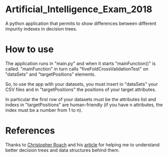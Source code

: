 # Artificial_Intelligence_Exam_2018
A python application that permits to show differences between different impurity indexes in decision trees.

# How to use
The application runs in "main.py" and when it starts "mainFunction()" is called. "mainFunction" in turn calls "fiveFoldCrossValidationTest" on "dataSets" and "targetPositions" elements.

So, to use the app with your datasets, you must insert in "dataSets" your CSV files and in "targetPositions" the positions of your target attributes.

In particular the first row of your datasets must be the attributes list and indexs in "targetPositions" are human-friendly (if you have n attributes, the index must be a number from 1 to n).

# References
Thanks to [Christopher Roach](http://www.oreilly.com/pub/au/1904 "Christopher Roach oreilly page") and his [article](http://archive.oreilly.com/pub/a/python/2006/02/09/ai_decision_trees.html) for helping me to understand better decision trees and data structures behind them.